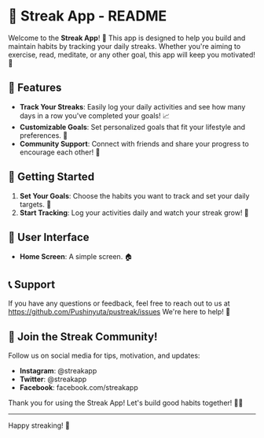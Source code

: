 # 📅 Streak App - README

Welcome to the **Streak App**! 🎉 This app is designed to help you build and maintain habits by tracking your daily streaks. Whether you're aiming to exercise, read, meditate, or any other goal, this app will keep you motivated! 💪

## 🚀 Features

- **Track Your Streaks**: Easily log your daily activities and see how many days in a row you've completed your goals! 📈
- **Customizable Goals**: Set personalized goals that fit your lifestyle and preferences. 🎯
- **Community Support**: Connect with friends and share your progress to encourage each other! 🤝

## 📱 Getting Started

1. **Set Your Goals**: Choose the habits you want to track and set your daily targets. 📝
2. **Start Tracking**: Log your activities daily and watch your streak grow! 🌱

## 🎨 User Interface

- **Home Screen**: A simple screen. 🏠

## 📞 Support

If you have any questions or feedback, feel free to reach out to us at https://github.com/Pushinyuta/pustreak/issues We're here to help! 💬

## 🌟 Join the Streak Community!

Follow us on social media for tips, motivation, and updates:
- **Instagram**: @streakapp
- **Twitter**: @streakapp
- **Facebook**: facebook.com/streakapp

Thank you for using the Streak App! Let's build good habits together! 🚀✨

---

Happy streaking! 🎉
